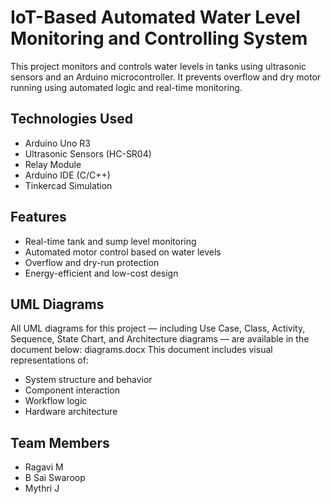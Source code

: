 # IoT-Based Automated Water Level Monitoring and Controlling System

This project monitors and controls water levels in tanks using ultrasonic sensors and an Arduino microcontroller. It prevents overflow and dry motor running using automated logic and real-time monitoring.

## Technologies Used
- Arduino Uno R3
- Ultrasonic Sensors (HC-SR04)
- Relay Module
- Arduino IDE (C/C++)
- Tinkercad Simulation

## Features
- Real-time tank and sump level monitoring
- Automated motor control based on water levels
- Overflow and dry-run protection
- Energy-efficient and low-cost design

## UML Diagrams

All UML diagrams for this project — including Use Case, Class, Activity, Sequence, State Chart, and Architecture diagrams — are available in the document below:
diagrams.docx
This document includes visual representations of:
- System structure and behavior
- Component interaction
- Workflow logic
- Hardware architecture


 ## Team Members
- Ragavi M
- B Sai Swaroop
- Mythri J

